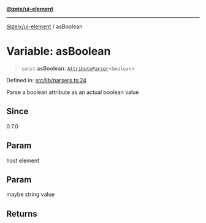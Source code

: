 [**@zeix/ui-element**](../README.md)

***

[@zeix/ui-element](../globals.md) / asBoolean

# Variable: asBoolean

> `const` **asBoolean**: [`AttributeParser`](../type-aliases/AttributeParser.md)\<`boolean`\>

Defined in: [src/lib/parsers.ts:24](https://github.com/zeixcom/ui-element/blob/019cf77c80beb600bfb17e452913f013b9d638c1/src/lib/parsers.ts#L24)

Parse a boolean attribute as an actual boolean value

## Since

0.7.0

## Param

host element

## Param

maybe string value

## Returns
